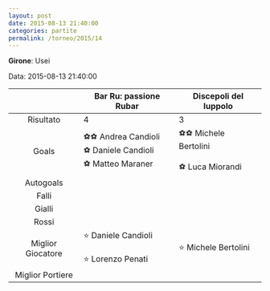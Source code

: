 ```yaml
---
layout: post
date: 2015-08-13 21:40:00
categories: partite
permalink: /torneo/2015/14
---
```

**Girone**: Usei

Data: 2015-08-13 21:40:00

| | Bar Ru: passione Rubar | Discepoli del luppolo |
|:-----:|-----|-----|
Risultato|4|3
Goals|⚽⚽ Andrea Candioli<br/>⚽ Daniele Candioli<br/>⚽ Matteo Maraner|⚽⚽ Michele Bertolini<br/><br/>⚽ Luca Miorandi<br/>
Autogoals||
Falli||
Gialli||
Rossi||
Miglior Giocatore|⭐ Daniele Candioli<br/><br/>⭐ Lorenzo Penati<br/>|⭐ Michele Bertolini<br/>
Miglior Portiere||